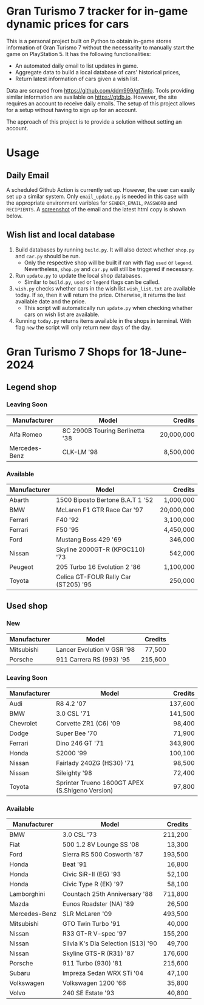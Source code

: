 # Gran Turismo 7 tracker for in-game dynamic prices for cars

This is a personal project built on Python to obtain in-game stores information of Gran Turismo 7 without the necessarity to manually start the game on PlayStation 5. It has the following functionalities:

- An automated daily email to list updates in game.
- Aggregate data to build a local database of cars' historical prices,
- Return latest information of cars given a wish list.

Data are scraped from https://github.com/ddm999/gt7info. Tools providing similar information are available on https://gtdb.io. However, the site requires an account to receive daily emails. The setup of this project allows for a setup without having to sign up for an account.

The approach of this project is to provide a solution without setting an account.

# Usage

## Daily Email

A scheduled Github Action is currently set up. However, the user can easily set up a similar system. Only `email_update.py` is needed in this case with the appropriate environment varibles for `SENDER_EMAIL`, `PASSWORD` and `RECIPIENTS`. A [screenshot](https://raw.githubusercontent.com/marcohoucheng/Gran-Turismo-7-Price-Tracker/main/data/email_screenshot.png) of the email and the latest html copy is shown below.

## Wish list and local database

1. Build databases by running `build.py`. It will also detect whether `shop.py` and `car.py` should be run.
    - Only the respective shop will be built if ran with flag `used` or `legend`. Nevertheless, `shop.py` and `car.py` will still be triggered if necessary.
2. Run `update.py` to update the local shop databases.
    - Similar to `build.py`, `used` or `legend` flags can be called.
3. `wish.py` checks whether cars in the wish list `wish_list.txt` are available today. If so, then it will return the price. Otherwise, it returns the last available date and the price.
    - This script will automatically run `update.py` when checking whather cars on wish list are available.
4. Running `today.py` returns items available in the shops in terminal. With flag `new` the script will only return new days of the day.


# Gran Turismo 7 Shops for 18-June-2024



## Legend shop

### Leaving Soon
 | Manufacturer | Model | Credits |
 | --- | --- | --: |
|Alfa Romeo|8C 2900B Touring Berlinetta '38|20,000,000|
|Mercedes-Benz|CLK-LM '98|8,500,000|

### Available
 | Manufacturer | Model | Credits |
 | --- | --- | --: |
|Abarth|1500 Biposto Bertone B.A.T 1 '52|1,000,000|
|BMW|McLaren F1 GTR Race Car '97|20,000,000|
|Ferrari|F40 '92|3,100,000|
|Ferrari|F50 '95|4,450,000|
|Ford|Mustang Boss 429 '69|346,000|
|Nissan|Skyline 2000GT-R (KPGC110) '73|542,000|
|Peugeot|205 Turbo 16 Evolution 2 '86|1,100,000|
|Toyota|Celica GT-FOUR Rally Car (ST205) '95|250,000|


## Used shop

### New
 | Manufacturer | Model | Credits |
 | --- | --- | --: |
|Mitsubishi|Lancer Evolution V GSR '98|77,500|
|Porsche|911 Carrera RS (993) '95|215,600|

### Leaving Soon
 | Manufacturer | Model | Credits |
 | --- | --- | --: |
|Audi|R8 4.2 '07|137,600|
|BMW|3.0 CSL '71|141,500|
|Chevrolet|Corvette ZR1 (C6) '09|98,400|
|Dodge|Super Bee '70|71,900|
|Ferrari|Dino 246 GT '71|343,900|
|Honda|S2000 '99|100,100|
|Nissan|Fairlady 240ZG (HS30) '71|98,500|
|Nissan|Sileighty '98|72,400|
|Toyota|Sprinter Trueno 1600GT APEX (S.Shigeno Version)|97,800|

### Available
 | Manufacturer | Model | Credits |
 | --- | --- | --: |
|BMW|3.0 CSL '73|211,200|
|Fiat|500 1.2 8V Lounge SS '08|13,300|
|Ford|Sierra RS 500 Cosworth '87|193,500|
|Honda|Beat '91|16,800|
|Honda|Civic SiR-II (EG) '93|52,100|
|Honda|Civic Type R (EK) '97|58,100|
|Lamborghini|Countach 25th Anniversary '88|711,800|
|Mazda|Eunos Roadster (NA) '89|26,500|
|Mercedes-Benz|SLR McLaren '09|493,500|
|Mitsubishi|GTO Twin Turbo '91|40,000|
|Nissan|R33 GT-R V-spec '97|155,200|
|Nissan|Silvia K's Dia Selection (S13) '90|49,700|
|Nissan|Skyline GTS-R (R31) '87|176,600|
|Porsche|911 Turbo (930) '81|215,600|
|Subaru|Impreza Sedan WRX STi '04|47,100|
|Volkswagen|Volkswagen 1200 '66|35,800|
|Volvo|240 SE Estate '93|40,800|
